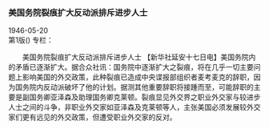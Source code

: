 ### 美国务院裂痕扩大反动派排斥进步人士  

1946-05-20  
第1版()
专栏：

　　美国务院裂痕扩大反动派排斥进步人士
    【新华社延安十七日电】美国务院内的矛盾已逐渐扩大。据合众社讯：国务院中逐渐扩大之裂痕，将在几乎一切主要问题上影响美国的外交政策，此种裂痕已造成中央谍报部组织者麦考麦克的辞职，因为国务院内反动派破坏了他的计划。据测其他重要辞职将接踵而至，可能辞职的主要是副国务卿亚泽森及助理国务卿克莱顿。裂痕显见外交界之职业外交家与较进步人士之间的斗争，非职业外交家如亚泽森及克莱顿等人，主张美国必须发展较外交家们更有远见的外交政策，但遭受职业外交家的反对。  
